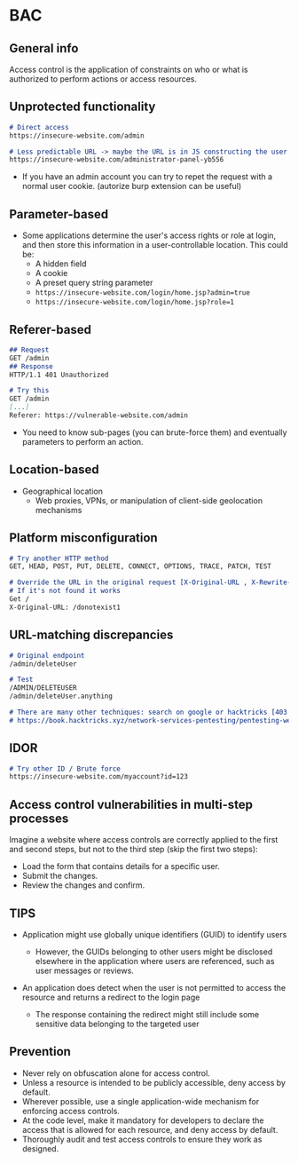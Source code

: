 # BAC

## General info

Access control is the application of constraints on who or what is authorized to perform actions or access resources.

## Unprotected functionality

```markdown
# Direct access
https://insecure-website.com/admin

# Less predictable URL -> maybe the URL is in JS constructing the user UI
https://insecure-website.com/administrator-panel-yb556
```

* If you have an admin account you can try to repet the request with a normal user cookie. (autorize burp extension can be useful)

## Parameter-based

* Some applications determine the user's access rights or role at login, and then store this information in a user-controllable location. This could be:
  * A hidden field
  * A cookie
  * A preset query string parameter
  * `https://insecure-website.com/login/home.jsp?admin=true`
  * `https://insecure-website.com/login/home.jsp?role=1`

## Referer-based

```markdown
## Request
GET /admin
## Response
HTTP/1.1 401 Unauthorized

# Try this
GET /admin
[...]
Referer: https://vulnerable-website.com/admin 
```

* You need to know sub-pages (you can brute-force them) and eventually parameters to perform an action.

## Location-based

* Geographical location
  * Web proxies, VPNs, or manipulation of client-side geolocation mechanisms

## Platform misconfiguration

```markdown
# Try another HTTP method
GET, HEAD, POST, PUT, DELETE, CONNECT, OPTIONS, TRACE, PATCH, TEST

# Override the URL in the original request [X-Original-URL , X-Rewrite-URL]
# If it's not found it works
Get /
X-Original-URL: /donotexist1
```

## URL-matching discrepancies

```markdown
# Original endpoint
/admin/deleteUser

# Test
/ADMIN/DELETEUSER
/admin/deleteUser.anything

# There are many other techniques: search on google or hacktricks [403 & 401 Bypasses]
# https://book.hacktricks.xyz/network-services-pentesting/pentesting-web/403-and-401-bypasses
```

## IDOR

```markdown
# Try other ID / Brute force
https://insecure-website.com/myaccount?id=123
```

## Access control vulnerabilities in multi-step processes

Imagine a website where access controls are correctly applied to the first and second steps, but not to the third step (skip the first two steps):

* Load the form that contains details for a specific user.
* Submit the changes.
* Review the changes and confirm.

## TIPS

*   Application might use globally unique identifiers (GUID) to identify users

    * However, the GUIDs belonging to other users might be disclosed elsewhere in the application where users are referenced, such as user messages or reviews.


* An application does detect when the user is not permitted to access the resource and returns a redirect to the login page
  * The response containing the redirect might still include some sensitive data belonging to the targeted user

## Prevention

* Never rely on obfuscation alone for access control.
* Unless a resource is intended to be publicly accessible, deny access by default.
* Wherever possible, use a single application-wide mechanism for enforcing access controls.
* At the code level, make it mandatory for developers to declare the access that is allowed for each resource, and deny access by default.
* Thoroughly audit and test access controls to ensure they work as designed.
